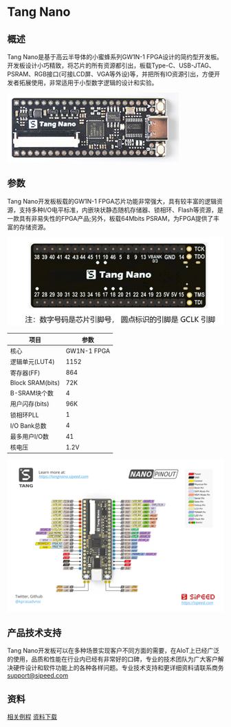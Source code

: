 # Tang Nano

## 概述

Tang Nano是基于高云半导体的小蜜蜂系列GW1N-1 FPGA设计的简约型开发板。开发板设计小巧精致，将芯片的所有资源都引出，板载Type-C、USB-JTAG、PSRAM、RGB接口(可接LCD屏、VGA等外设)等，并把所有IO资源引出，方便开发者拓展使用，非常适用于小型数字逻辑的设计和实验。

![](/hardware/assets/Tang/Nano/Tang_Nano.jpg)

## 参数

Tang Nano开发板板载的GW1N-1 FPGA芯片功能非常强大，具有较丰富的逻辑资源，支持多种I/O电平标准，内嵌块状静态随机存储器、锁相环、Flash等资源，是一款具有非易失性的FPGA产品;另外，板载64Mbits PSRAM，为FPGA提供了丰富的存储资源。

![Nano](/hardware/assets/Tang/Nano/Tang-Nano-4.png)

| 项目             | 参数        |
| ---------------- | ----------- |
| 核心             | GW1N-1 FPGA |
| 逻辑单元(LUT4)   | 1152        |
| 寄存器(FF)       | 864         |
| Block SRAM(bits) | 72K         |
| B-SRAM块个数     | 4           |
| 用户闪存(bits)   | 96K         |
| 锁相环PLL        | 1           |
| I/O Bank总数     | 4           |
| 最多用户I/O数    | 41          |
| 核电压           | 1.2V        |


![Nano-Pin](/hardware/assets/Tang/Nano/Tang-Nano-Pin.png)

## 产品技术支持
Tang Nano开发板可以在多种场景实现客户不同方面的需要，在AIoT上已经广泛的使用，品质和性能在行业内已经有非常好的口碑，专业的技术团队为广大客户解决硬件设计和软件功能上的各种各样问题。专业技术支持和更详细资料请联系商务<support@sipeed.com>

## 资料

[相关例程](./../Tang-Nano-Doc/examples.html#板型)
[资料下载](https://dl.sipeed.com/shareURL/TANG/Nano)